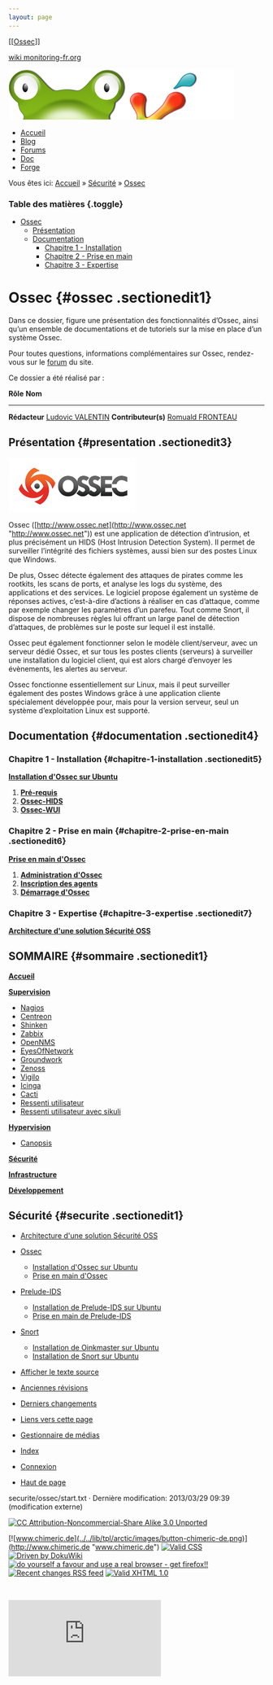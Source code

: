 ```yaml
---
layout: page
---
```


[[[Ossec](start@do=backlink.html)]]

[wiki monitoring-fr.org](../../start.html "[ALT+H]")

![Logo Monitoring](../../lib/tpl/arctic/images/logo_monitoring.png)

-   [Accueil](../../index.html "Cliquez pour revenir |  l'accueil")
-   [Blog](http://www.monitoring-fr.org "Blog & News")
-   [Forums](http://forums.monitoring-fr.org "Forums")
-   [Doc](http://doc.monitoring-fr.org "Doc")
-   [Forge](https://github.com/monitoring-fr "Forge")

Vous êtes ici: [Accueil](../../start.html "start") »
[Sécurité](../start.html "securite:start") »
[Ossec](start.html "securite:ossec:start")

### Table des matières {.toggle}

-   [Ossec](start.html#ossec)
    -   [Présentation](start.html#presentation)
    -   [Documentation](start.html#documentation)
        -   [Chapitre 1 -
            Installation](start.html#chapitre-1-installation)
        -   [Chapitre 2 - Prise en
            main](start.html#chapitre-2-prise-en-main)
        -   [Chapitre 3 - Expertise](start.html#chapitre-3-expertise)

Ossec {#ossec .sectionedit1}
=====

Dans ce dossier, figure une présentation des fonctionnalités d’Ossec,
ainsi qu’un ensemble de documentations et de tutoriels sur la mise en
place d’un système Ossec.

Pour toutes questions, informations complémentaires sur Ossec,
rendez-vous sur le
[forum](http://forums.monitoring-fr.org/ "http://forums.monitoring-fr.org/")
du site.

Ce dossier a été réalisé par :

  **Rôle**              **Nom**
  --------------------- ---------------------------------------------------------------------------------------------------------------------------------------------------------
  **Rédacteur**         [Ludovic VALENTIN](http://www.monitoring-fr.org/community/members/ludovic-valentin/ "http://www.monitoring-fr.org/community/members/ludovic-valentin/")
  **Contributeur(s)**   [Romuald FRONTEAU](http://www.monitoring-fr.org/community/members/romuald-fronteau/ "http://www.monitoring-fr.org/community/members/romuald-fronteau/")

Présentation {#presentation .sectionedit3}
------------

[![ossec-logo.jpg](../../assets/media/securite/ossec-logo.jpg "ossec-logo.jpg")](../../_detail/securite/ossec-logo.jpg@id=securite%253Aossec%253Astart.html "securite:ossec-logo.jpg")

Ossec
([http://www.ossec.net](http://www.ossec.net "http://www.ossec.net"))
est une application de détection d’intrusion, et plus précisément un
HIDS (Host Intrusion Detection System). Il permet de surveiller
l’intégrité des fichiers systèmes, aussi bien sur des postes Linux que
Windows.

De plus, Ossec détecte également des attaques de pirates comme les
rootkits, les scans de ports, et analyse les logs du système, des
applications et des services. Le logiciel propose également un système
de réponses actives, c’est-à-dire d’actions à réaliser en cas d’attaque,
comme par exemple changer les paramètres d’un parefeu. Tout comme Snort,
il dispose de nombreuses règles lui offrant un large panel de détection
d’attaques, de problèmes sur le poste sur lequel il est installé.

Ossec peut également fonctionner selon le modèle client/serveur, avec un
serveur dédié Ossec, et sur tous les postes clients (serveurs) à
surveiller une installation du logiciel client, qui est alors chargé
d’envoyer les évènements, les alertes au serveur.

Ossec fonctionne essentiellement sur Linux, mais il peut surveiller
également des postes Windows grâce à une application cliente
spécialement développée pour, mais pour la version serveur, seul un
système d’exploitation Linux est supporté.

Documentation {#documentation .sectionedit4}
-------------

### Chapitre 1 - Installation {#chapitre-1-installation .sectionedit5}

**[Installation d'Ossec sur
Ubuntu](ossec-ubuntu-install.html "securite:ossec:ossec-ubuntu-install")**

1.  **[Pré-requis](ossec-ubuntu-install.html#pre-requis "securite:ossec:ossec-ubuntu-install")**
2.  **[Ossec-HIDS](ossec-ubuntu-install.html#ossec-hids "securite:ossec:ossec-ubuntu-install")**
3.  **[Ossec-WUI](ossec-ubuntu-install.html#ossec-wui "securite:ossec:ossec-ubuntu-install")**

### Chapitre 2 - Prise en main {#chapitre-2-prise-en-main .sectionedit6}

**[Prise en main d'Ossec](ossec-use.html "securite:ossec:ossec-use")**

1.  **[Administration
    d'Ossec](ossec-use.html#administration-d-ossec "securite:ossec:ossec-use")**
2.  **[Inscription des
    agents](ossec-use.html#inscription-des-agents "securite:ossec:ossec-use")**
3.  **[Démarrage
    d'Ossec](ossec-use.html#demarrage-d-ossec "securite:ossec:ossec-use")**

### Chapitre 3 - Expertise {#chapitre-3-expertise .sectionedit7}

**[Architecture d'une solution Sécurité
OSS](../architecture-oss/start.html#architecture "securite:architecture-oss:start")**

SOMMAIRE {#sommaire .sectionedit1}
--------

**[Accueil](../../start.html "start")**

**[Supervision](../../supervision/start.html "supervision:start")**

-   [Nagios](../../nagios/start.html "nagios:start")
-   [Centreon](../../centreon/start.html "centreon:start")
-   [Shinken](../../shinken/start.html "shinken:start")
-   [Zabbix](../../zabbix/start.html "zabbix:start")
-   [OpenNMS](../../opennms/start.html "opennms:start")
-   [EyesOfNetwork](../../eyesofnetwork/start.html "eyesofnetwork:start")
-   [Groundwork](../../groundwork/start.html "groundwork:start")
-   [Zenoss](../../zenoss/start.html "zenoss:start")
-   [Vigilo](../../vigilo/start.html "vigilo:start")
-   [Icinga](../../icinga/start.html "icinga:start")
-   [Cacti](../../cacti/start.html "cacti:start")
-   [Ressenti
    utilisateur](../../supervision/eue/start.html "supervision:eue:start")
-   [Ressenti utilisateur avec
    sikuli](../../sikuli/eue/start.html "sikuli:eue:start")

**[Hypervision](../../hypervision/start.html "hypervision:start")**

-   [Canopsis](../../canopsis/start.html "canopsis:start")

**[Sécurité](../start.html "securite:start")**

**[Infrastructure](../../infra/start.html "infra:start")**

**[Développement](../../dev/start.html "dev:start")**

Sécurité {#securite .sectionedit1}
--------

-   [Architecture d'une solution Sécurité
    OSS](../architecture-oss/start.html "securite:architecture-oss:start")
-   [Ossec](start.html "securite:ossec:start")
    -   [Installation d'Ossec sur
        Ubuntu](ossec-ubuntu-install.html "securite:ossec:ossec-ubuntu-install")
    -   [Prise en main
        d'Ossec](ossec-use.html "securite:ossec:ossec-use")
-   [Prelude-IDS](../prelude/start.html "securite:prelude:start")
    -   [Installation de Prelude-IDS sur
        Ubuntu](../prelude/prelude-ubuntu-install.html "securite:prelude:prelude-ubuntu-install")
    -   [Prise en main de
        Prelude-IDS](../prelude/prelude-use.html "securite:prelude:prelude-use")
-   [Snort](../snort/start.html "securite:snort:start")
    -   [Installation de Oinkmaster sur
        Ubuntu](../snort/oinkmaster-ubuntu-install.html "securite:snort:oinkmaster-ubuntu-install")
    -   [Installation de Snort sur
        Ubuntu](../snort/snort-ubuntu-install.html "securite:snort:snort-ubuntu-install")

-   [Afficher le texte
    source](start@do=edit&rev=0.html "Afficher le texte source [V]")
-   [Anciennes
    révisions](start@do=revisions.html "Anciennes révisions [O]")
-   [Derniers
    changements](start@do=recent.html "Derniers changements [R]")
-   [Liens vers cette
    page](start@do=backlink.html "Liens vers cette page")
-   [Gestionnaire de
    médias](start@do=media.html "Gestionnaire de médias")
-   [Index](start@do=index.html "Index [X]")
-   [Connexion](start@do=login&sectok=6bca6bdf16f8880de3d6d3649db89a26.html "Connexion")
-   [Haut de page](start.html#dokuwiki__top "Haut de page [T]")

securite/ossec/start.txt · Dernière modification: 2013/03/29 09:39
(modification externe)

[![CC Attribution-Noncommercial-Share Alike 3.0
Unported](../../lib/images/license/button/cc-by-nc-sa.png)](http://creativecommons.org/licenses/by-nc-sa/3.0/)

[![www.chimeric.de](../../lib/tpl/arctic/images/button-chimeric-de.png)](http://www.chimeric.de "www.chimeric.de")
[![Valid
CSS](../../lib/tpl/arctic/images/button-css.png)](http://jigsaw.w3.org/css-validator/check/referer "Valid CSS")
[![Driven by
DokuWiki](../../lib/tpl/arctic/images/button-dw.png)](http://wiki.splitbrain.org/wiki:dokuwiki "Driven by DokuWiki")
[![do yourself a favour and use a real browser - get
firefox!!](../../lib/tpl/arctic/images/button-firefox.png)](http://www.firefox-browser.de "do yourself a favour and use a real browser - get firefox")
[![Recent changes RSS
feed](../../lib/tpl/arctic/images/button-rss.png)](../../feed.php "Recent changes RSS feed")
[![Valid XHTML
1.0](../../lib/tpl/arctic/images/button-xhtml.png)](http://validator.w3.org/check/referer "Valid XHTML 1.0")

![](../../lib/exe/indexer.php@id=securite%253Aossec%253Astart&1424859534)

![](http://analytics.monitoring-fr.org/piwik.php?idsite=2)
